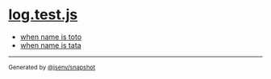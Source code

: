 # [log.test.js](../log.test.js)



- [when name is toto](when_name_is_toto/when_name_is_toto.md)
- [when name is tata](when_name_is_tata/when_name_is_tata.md)

---

<sub>
  Generated by <a href="https://github.com/jsenv/core/tree/main/packages/independent/snapshot">@jsenv/snapshot</a>
</sub>